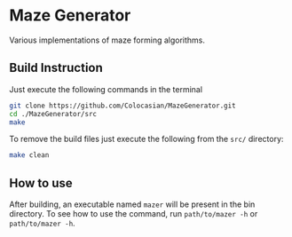 # Maze Generator

Various implementations of maze forming algorithms.

## Build Instruction

Just execute the following commands in the terminal

```sh
git clone https://github.com/Colocasian/MazeGenerator.git
cd ./MazeGenerator/src
make
```

To remove the build files just execute the following from the `src/` directory:

```sh
make clean
```

## How to use

After building, an executable named `mazer` will be present in the bin
directory. To see how to use the command, run `path/to/mazer -h` or
`path/to/mazer -h`.
